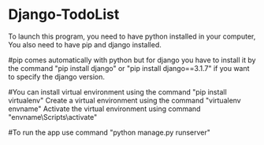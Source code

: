 # Django-TodoList
To launch this program, you need to have python installed in your computer, You also need to have pip and django installed.

#pip comes automatically with python but for django you have to install it by the command "pip install django" or "pip install django==3.1.7" if you want to specify the django version.

#You can install virtual environment using the command "pip install virtualenv"
Create a virtual environment using the command "virtualenv envname"
Activate the virtual environment using command "envname\Scripts\activate"

#To run the app
use command "python manage.py runserver"
